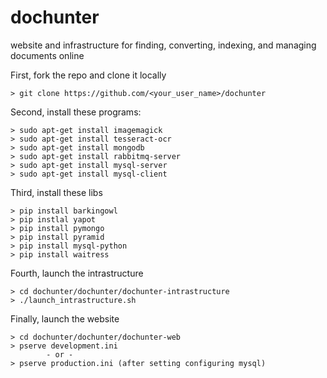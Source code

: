 dochunter
=========

website and infrastructure for finding, converting, indexing, and managing documents online

First, fork the repo and clone it locally

    > git clone https://github.com/<your_user_name>/dochunter

Second, install these programs:

    > sudo apt-get install imagemagick
    > sudo apt-get install tesseract-ocr
    > sudo apt-get install mongodb
    > sudo apt-get install rabbitmq-server
    > sudo apt-get install mysql-server
    > sudo apt-get install mysql-client
    
Third, install these libs

    > pip install barkingowl
    > pip instlal yapot
    > pip install pymongo
    > pip install pyramid
    > pip install mysql-python
    > pip install waitress

Fourth, launch the intrastructure

    > cd dochunter/dochunter/dochunter-intrastructure
    > ./launch_intrastructure.sh

Finally, launch the website

    > cd dochunter/dochunter/dochunter-web
    > pserve development.ini
            - or -
    > pserve production.ini (after setting configuring mysql)
    
    
    
